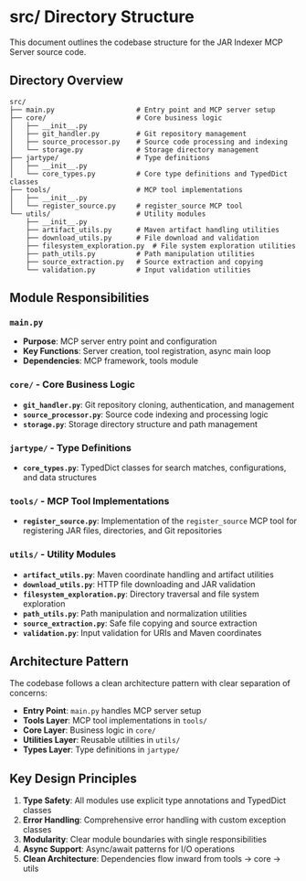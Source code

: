 # src/ Directory Structure

This document outlines the codebase structure for the JAR Indexer MCP Server source code.

## Directory Overview

```
src/
├── main.py                    # Entry point and MCP server setup
├── core/                      # Core business logic
│   ├── __init__.py
│   ├── git_handler.py         # Git repository management
│   ├── source_processor.py    # Source code processing and indexing
│   └── storage.py             # Storage directory management
├── jartype/                   # Type definitions
│   ├── __init__.py
│   └── core_types.py          # Core type definitions and TypedDict classes
├── tools/                     # MCP tool implementations
│   ├── __init__.py
│   └── register_source.py     # register_source MCP tool
└── utils/                     # Utility modules
    ├── __init__.py
    ├── artifact_utils.py      # Maven artifact handling utilities
    ├── download_utils.py      # File download and validation
    ├── filesystem_exploration.py  # File system exploration utilities
    ├── path_utils.py          # Path manipulation utilities
    ├── source_extraction.py   # Source extraction and copying
    └── validation.py          # Input validation utilities
```

## Module Responsibilities

### `main.py`
- **Purpose**: MCP server entry point and configuration
- **Key Functions**: Server creation, tool registration, async main loop
- **Dependencies**: MCP framework, tools module

### `core/` - Core Business Logic
- **`git_handler.py`**: Git repository cloning, authentication, and management
- **`source_processor.py`**: Source code indexing and processing logic  
- **`storage.py`**: Storage directory structure and path management

### `jartype/` - Type Definitions
- **`core_types.py`**: TypedDict classes for search matches, configurations, and data structures

### `tools/` - MCP Tool Implementations
- **`register_source.py`**: Implementation of the `register_source` MCP tool for registering JAR files, directories, and Git repositories

### `utils/` - Utility Modules
- **`artifact_utils.py`**: Maven coordinate handling and artifact utilities
- **`download_utils.py`**: HTTP file downloading and JAR validation
- **`filesystem_exploration.py`**: Directory traversal and file system exploration
- **`path_utils.py`**: Path manipulation and normalization utilities
- **`source_extraction.py`**: Safe file copying and source extraction
- **`validation.py`**: Input validation for URIs and Maven coordinates

## Architecture Pattern

The codebase follows a clean architecture pattern with clear separation of concerns:
- **Entry Point**: `main.py` handles MCP server setup
- **Tools Layer**: MCP tool implementations in `tools/`
- **Core Layer**: Business logic in `core/`
- **Utilities Layer**: Reusable utilities in `utils/`
- **Types Layer**: Type definitions in `jartype/`

## Key Design Principles

1. **Type Safety**: All modules use explicit type annotations and TypedDict classes
2. **Error Handling**: Comprehensive error handling with custom exception classes
3. **Modularity**: Clear module boundaries with single responsibilities  
4. **Async Support**: Async/await patterns for I/O operations
5. **Clean Architecture**: Dependencies flow inward from tools → core → utils
